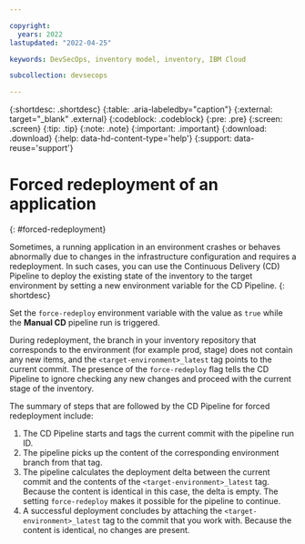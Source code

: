 ```yaml
---

copyright:
  years: 2022
lastupdated: "2022-04-25"

keywords: DevSecOps, inventory model, inventory, IBM Cloud

subcollection: devsecops

---
```


{:shortdesc: .shortdesc}
{:table: .aria-labeledby="caption"}
{:external: target="_blank" .external}
{:codeblock: .codeblock}
{:pre: .pre}
{:screen: .screen}
{:tip: .tip}
{:note: .note}
{:important: .important}
{:download: .download}
{:help: data-hd-content-type='help'}
{:support: data-reuse='support'}

# Forced redeployment of an application
{: #forced-redeployment}

Sometimes, a running application in an environment crashes or behaves abnormally due to changes in the infrastructure configuration and requires a redeployment. In such cases, you can use the Continuous Delivery (CD) Pipeline to deploy the existing state of the inventory to the target environment by setting a new environment variable for the CD Pipeline.
{: shortdesc}

Set the `force-redeploy` environment variable with the value as `true` while the **Manual CD** pipeline run is triggered.

During redeployment, the branch in your inventory repository that corresponds to the environment (for example prod, stage) does not contain any new items, and the `<target-environment>_latest` tag points to the current commit. The presence of the `force-redeploy` flag tells the CD Pipeline to ignore checking any new changes and proceed with the current stage of the inventory.

The summary of steps that are followed by the CD Pipeline for forced redeployment include:

1. The CD Pipeline starts and tags the current commit with the pipeline run ID.
2. The pipeline picks up the content of the corresponding environment branch from that tag.
3. The pipeline calculates the deployment delta between the current commit and the contents of the `<target-environment>_latest` tag. Because the content is identical in this case, the delta is empty. The setting `force-redeploy` makes it possible for the pipeline to continue.
4. A successful deployment concludes by attaching the `<target-environment>_latest` tag to the commit that you work with. Because the content is identical, no changes are present.
